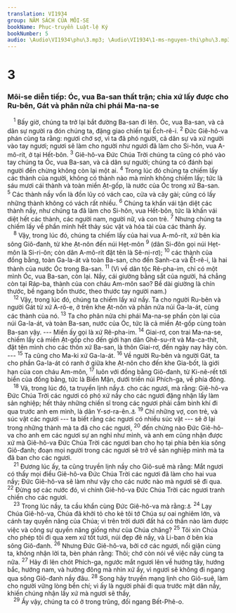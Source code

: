 ```yaml
---
translation: VI1934
group: NĂM SÁCH CỦA MÔI-SE
bookName: Phục-truyền Luật-lệ Ký 
bookNumber: 5
audio: \Audio\VI1934\phu\3.mp3; \Audio\VI1934\1-ms-nguyen-thi\phu\3.mp3
---
```


<div class="title"><h1>3</h1><h3>Môi-se diễn tiếp: Óc, vua Ba-san thất trận; chia xứ lấy được cho Ru-bên, Gát và phân nửa chi phái Ma-na-se</h3></div>
<span class="verse phu_3_1"> <sup>1</sup> Bấy giờ, chúng ta trở lại bắt đường Ba-san đi lên. Óc, vua Ba-san, và cả dân sự người ra đón chúng ta, đặng giao chiến tại Ếch-rê-i. </span>
<span class="verse phu_3_2"><sup>2</sup> Đức Giê-hô-va phán cùng ta rằng: ngươi chớ sợ, vì ta đã phó người, cả dân sự và xứ người vào tay ngươi; ngươi sẽ làm cho người như ngươi đã làm cho Si-hôn, vua A-mô-rít, ở tại Hết-bôn. </span>
<span class="verse phu_3_3"><sup>3</sup> Giê-hô-va Đức Chúa Trời chúng ta cũng có phó vào tay chúng ta Óc, vua Ba-san, và cả dân sự người; chúng ta có đánh bại người đến chừng không còn lại một ai. </span>
<span class="verse phu_3_4"><sup>4</sup> Trong lúc đó chúng ta chiếm lấy các thành của người, không có thành nào mà mình không chiếm lấy; tức là sáu mươi cái thành và toàn miền Ạt-gốp, là nước của Óc trong xứ Ba-san. </span>
<span class="verse phu_3_5"><sup>5</sup> Các thành nầy vốn là đồn lũy có vách cao, cửa và cây gài; cũng có lấy những thành không có vách rất nhiều. </span>
<span class="verse phu_3_6"><sup>6</sup> Chúng ta khấn vái tận diệt các thành nầy, như chúng ta đã làm cho Si-hôn, vua Hết-bôn, tức là khấn vái diệt hết các thành, các người nam, người nữ, và con trẻ. </span>
<span class="verse phu_3_7"><sup>7</sup> Nhưng chúng ta chiếm lấy về phần mình hết thảy súc vật và hóa tài của các thành ấy. <br/></span>
<span class="verse phu_3_8"> <sup>8</sup> Vậy, trong lúc đó, chúng ta chiếm lấy của hai vua A-mô-rít, xứ bên kia sông Giô-đanh, từ khe Ạt-nôn đến núi Hẹt-môn </span>
<span class="verse phu_3_9"><sup>9</sup> (dân Si-đôn gọi núi Hẹt-môn là Si-ri-ôn; còn dân A-mô-rít đặt tên là Sê-ni-rơ); </span>
<span class="verse phu_3_10"><sup>10</sup> các thành của đồng bằng, toàn Ga-la-át và toàn Ba-san, cho đến Sanh-ca và Ết-rê-i, là hai thành của nước Óc trong Ba-san. </span>
<span class="verse phu_3_11"><sup>11</sup> (Vì về dân tộc Rê-pha-im, chỉ có một mình Óc, vua Ba-san, còn lại. Nầy, cái giường bằng sắt của người, há chẳng còn tại Ráp-ba, thành của con cháu Am-môn sao? Bề dài giường là chín thước, bề ngang bốn thước, theo thước tay người nam.) <br/></span>
<span class="verse phu_3_12"> <sup>12</sup> Vậy, trong lúc đó, chúng ta chiếm lấy xứ nầy. Ta cho người Ru-bên và người Gát từ xứ A-rô-e, ở trên khe Ạt-nôn và phân nửa núi Ga-la-át, cùng các thành của nó. </span>
<span class="verse phu_3_13"><sup>13</sup> Ta cho phân nửa chi phái Ma-na-se phần còn lại của núi Ga-la-át, và toàn Ba-san, nước của Óc, tức là cả miền Ạt-gốp cùng toàn Ba-san vậy. --- Miền ấy gọi là xứ Rê-pha-im. </span>
<span class="verse phu_3_14"><sup>14</sup> Giai-rơ, con trai Ma-na-se, chiếm lấy cả miền Ạt-gốp cho đến giới hạn dân Ghê-su-rít và Ma-ca-thít, đặt tên mình cho các thôn xứ Ba-san, là thôn Giai-rơ, đến ngày nay hãy còn. --- </span>
<span class="verse phu_3_15"><sup>15</sup> Ta cũng cho Ma-ki xứ Ga-la-át. </span>
<span class="verse phu_3_16"><sup>16</sup> Về người Ru-bên và người Gát, ta cho phần Ga-la-át có ranh ở giữa khe Ạt-nôn cho đến khe Gia-bốt, là giới hạn của con cháu Am-môn, </span>
<span class="verse phu_3_17"><sup>17</sup> luôn với đồng bằng Giô-đanh, từ Ki-nê-rết tới biển của đồng bằng, tức là Biển Mặn, dưới triền núi Phích-ga, về phía đông. <br/></span>
<span class="verse phu_3_18"> <sup>18</sup> Vả, trong lúc đó, ta truyền lịnh nầy<a data-toggle="tooltip" data-placement="bottom" title="Lịnh nầy truyền cho hai chi phái và phần nửa chi phái đã lập nghiệp trên mé tả sông Giô-đanh">⚓</a> cho các ngươi, mà rằng: Giê-hô-va Đức Chúa Trời các ngươi có phó xứ nầy cho các ngươi đặng nhận lấy làm sản nghiệp; hết thảy những chiến sĩ trong các ngươi phải cầm binh khí đi qua trước anh em mình, là dân Y-sơ-ra-ên.<a data-toggle="tooltip" data-placement="bottom" title="Gios 1:12-15">⚓</a></span>
<span class="verse phu_3_19"><sup>19</sup> Chỉ những vợ, con trẻ, và súc vật các ngươi --- ta biết rằng các ngươi có nhiều súc vật --- sẽ ở lại trong những thành mà ta đã cho các ngươi, </span>
<span class="verse phu_3_20"><sup>20</sup> đến chừng nào Đức Giê-hô-va cho anh em các ngươi sự an nghỉ như mình, và anh em cũng nhận được xứ mà Giê-hô-va Đức Chúa Trời các ngươi ban cho họ tại phía bên kia sông Giô-đanh; đoạn mọi người trong các ngươi sẽ trở về sản nghiệp mình mà ta đã ban cho các ngươi. <br/></span>
<span class="verse phu_3_21"> <sup>21</sup> Đương lúc ấy, ta cũng truyền lịnh nầy cho Giô-suê mà rằng: Mắt ngươi có thấy mọi điều Giê-hô-va Đức Chúa Trời các ngươi đã làm cho hai vua nầy; Đức Giê-hô-va sẽ làm như vậy cho các nước nào mà ngươi sẽ đi qua. </span>
<span class="verse phu_3_22"><sup>22</sup> Đừng sợ các nước đó, vì chính Giê-hô-va Đức Chúa Trời các ngươi tranh chiến cho các ngươi. <br/></span>
<span class="verse phu_3_23"> <sup>23</sup> Trong lúc nầy, ta cầu khẩn cùng Đức Giê-hô-va mà rằng:<a data-toggle="tooltip" data-placement="bottom" title="Dan 27:12-14; Phu 32:48-52">⚓</a></span>
<span class="verse phu_3_24"><sup>24</sup> Lạy Chúa Giê-hô-va, Chúa đã khởi tỏ cho kẻ tôi tớ Chúa sự oai nghiêm lớn, và cánh tay quyền năng của Chúa; vì trên trời dưới đất há có thần nào làm được việc và công sự quyền năng giống như của Chúa chăng? </span>
<span class="verse phu_3_25"><sup>25</sup> Tôi xin Chúa cho phép tôi đi qua xem xứ tốt tươi, núi đẹp đẽ nầy, và Li-ban ở bên kia sông Giô-đanh. </span>
<span class="verse phu_3_26"><sup>26</sup> Nhưng Đức Giê-hô-va, bởi cớ các ngươi, nổi giận cùng ta, không nhận lời ta, bèn phán rằng: Thôi; chớ còn nói về việc nầy cùng ta nữa. </span>
<span class="verse phu_3_27"><sup>27</sup> Hãy đi lên chót Phích-ga, ngước mắt ngươi lên về hướng tây, hướng bắc, hướng nam, và hướng đông mà nhìn xứ ấy, vì ngươi sẽ không đi ngang qua sông Giô-đanh nầy đâu. </span>
<span class="verse phu_3_28"><sup>28</sup> Song hãy truyền mạng lịnh cho Giô-suê, làm cho người vững lòng bền chí; vì ấy là người phải đi qua trước mặt dân nầy, khiến chúng nhận lấy xứ mà ngươi sẽ thấy, <br/></span>
<span class="verse phu_3_29"> <sup>29</sup> Ấy vậy, chúng ta có ở trong trũng, đối ngang Bết-Phê-o. <br/></span>
